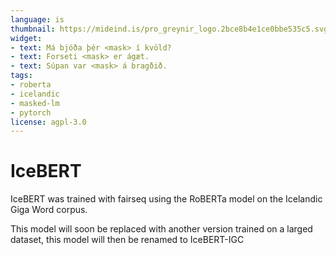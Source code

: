 ```yaml
---
language: is
thumbnail: https://mideind.is/pro_greynir_logo.2bce8b4e1ce0bbe535c5.svg
widget:
- text: Má bjóða þér <mask> í kvöld?
- text: Forseti <mask> er ágæt.
- text: Súpan var <mask> á bragðið.
tags:
- roberta
- icelandic
- masked-lm
- pytorch
license: agpl-3.0
---
```


# IceBERT

IceBERT was trained with fairseq using the RoBERTa model on the Icelandic Giga Word corpus.

This model will soon be replaced with another version trained on a larged dataset, this model will then be renamed to IceBERT-IGC

